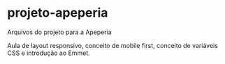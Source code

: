 # projeto-apeperia
Arquivos do projeto para a Apeperia

Aula de layout responsivo, conceito de mobile first, conceito de variáveis CSS e introdução ao Emmet.